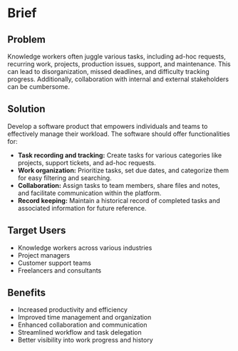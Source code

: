 # Brief

## Problem

Knowledge workers often juggle various tasks, including ad-hoc requests, recurring work, projects, production issues, support, and maintenance. This can lead to disorganization, missed deadlines, and difficulty tracking progress. Additionally, collaboration with internal and external stakeholders can be cumbersome.

## Solution

Develop a software product that empowers individuals and teams to effectively manage their workload. The software should offer functionalities for:

- **Task recording and tracking:** Create tasks for various categories like projects, support tickets, and ad-hoc requests.
- **Work organization:** Prioritize tasks, set due dates, and categorize them for easy filtering and searching.
- **Collaboration:** Assign tasks to team members, share files and notes, and facilitate communication within the platform.
- **Record keeping:** Maintain a historical record of completed tasks and associated information for future reference.

## Target Users

- Knowledge workers across various industries
- Project managers
- Customer support teams
- Freelancers and consultants

## Benefits

- Increased productivity and efficiency
- Improved time management and organization
- Enhanced collaboration and communication
- Streamlined workflow and task delegation
- Better visibility into work progress and history